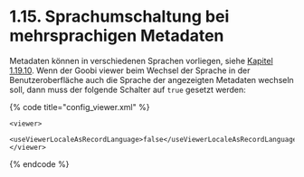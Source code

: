 # 1.15. Sprachumschaltung bei mehrsprachigen Metadaten

Metadaten können in verschiedenen Sprachen vorliegen, siehe [Kapitel 1.19.10](19/10.md). Wenn der Goobi viewer beim Wechsel der Sprache in der Benutzeroberfläche auch die Sprache der angezeigten Metadaten wechseln soll, dann muss der folgende Schalter auf `true` gesetzt werden:

{% code title="config\_viewer.xml" %}
```markup
<viewer>
    <useViewerLocaleAsRecordLanguage>false</useViewerLocaleAsRecordLanguage>
</viewer>
```
{% endcode %}



